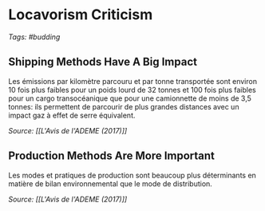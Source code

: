 # Locavorism Criticism

_Tags: #budding_

## Shipping Methods Have A Big Impact

Les émissions par kilomètre parcouru et par tonne transportée sont environ 10 fois plus faibles pour un poids lourd de 32 tonnes et 100 fois plus faibles pour un cargo transocéanique que pour une camionnette de moins de 3,5 tonnes: ils permettent de parcourir de plus grandes distances avec un impact gaz à effet de serre équivalent.

_Source: [[L'Avis de l'ADEME (2017)]]_

## Production Methods Are More Important 

Les modes et pratiques de production sont beaucoup plus déterminants en matière de bilan environnemental que le mode de distribution.

_Source: [[L'Avis de l'ADEME (2017)]]_
